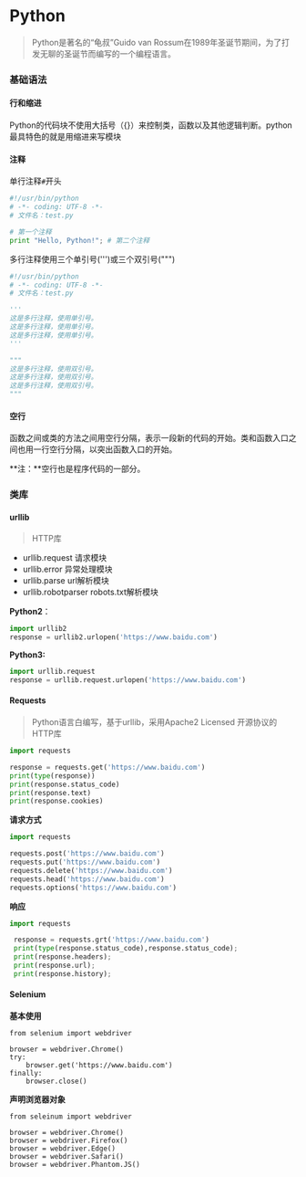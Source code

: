 # Python

> Python是著名的“龟叔”Guido van Rossum在1989年圣诞节期间，为了打发无聊的圣诞节而编写的一个编程语言。

### 基础语法

#### 行和缩进

Python的代码块不使用大括号（{}）来控制类，函数以及其他逻辑判断。python最具特色的就是用缩进来写模块

#### 注释

单行注释`#`开头

```python
#!/usr/bin/python
# -*- coding: UTF-8 -*-
# 文件名：test.py

# 第一个注释
print "Hello, Python!"; # 第二个注释
```

多行注释使用三个单引号(''')或三个双引号(""")

```python
#!/usr/bin/python
# -*- coding: UTF-8 -*-
# 文件名：test.py

'''
这是多行注释，使用单引号。
这是多行注释，使用单引号。
这是多行注释，使用单引号。
'''

"""
这是多行注释，使用双引号。
这是多行注释，使用双引号。
这是多行注释，使用双引号。
"""
```

#### 空行

函数之间或类的方法之间用空行分隔，表示一段新的代码的开始。类和函数入口之间也用一行空行分隔，以突出函数入口的开始。

**注：**空行也是程序代码的一部分。

### 类库

#### urllib

> HTTP库

- urllib.request             请求模块
- urllib.error                 异常处理模块
- urllib.parse                url解析模块
- urllib.robotparser    robots.txt解析模块

**Python2**：

```python
import urllib2
response = urllib2.urlopen('https://www.baidu.com')
```

**Python3:**

```python
import urllib.request
response = urllib.request.urlopen('https://www.baidu.com')
```

#### Requests

> Python语言白编写，基于urllib，采用Apache2 Licensed 开源协议的HTTP库

```python
import requests

response = requests.get('https://www.baidu.com')
print(type(response))
print(response.status_code)
print(response.text)
print(response.cookies)
```

**请求方式**

```python
import requests

requests.post('https://www.baidu.com')
requests.put('https://www.baidu.com')
requests.delete('https://www.baidu.com')
requests.head('https://www.baidu.com')
requests.options('https://www.baidu.com')
```

**响应**

```python
import requests

 response = requests.grt('https://www.baidu.com')
 print(type(response.status_code),response.status_code);
 print(response.headers);
 print(response.url);
 print(response.history);
```

#### Selenium

**基本使用**

```
from selenium import webdriver

browser = webdriver.Chrome()
try:
	browser.get('https://www.baidu.com')
finally:
	browser.close()
```

**声明浏览器对象**

```
from seleinum import webdriver

browser = webdriver.Chrome()
browser = webdriver.Firefox()
browser = webdriver.Edge()
browser = webdriver.Safari()
browser = webdriver.Phantom.JS()

```











